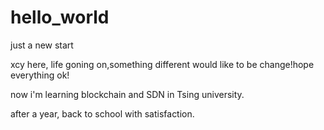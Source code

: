 # hello_world
just a new start

xcy here, life goning on,something different would like to be change!hope everything ok!

now i'm learning blockchain and SDN in Tsing university.

after a year, back to school with satisfaction.
